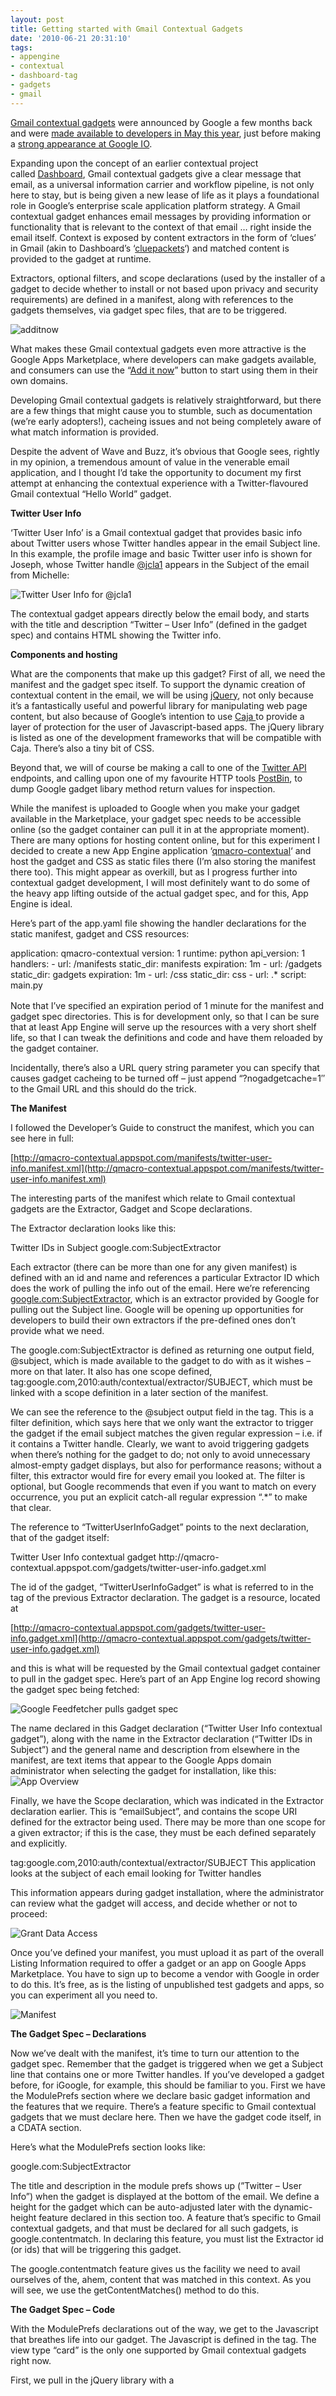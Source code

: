 ```yaml
---
layout: post
title: Getting started with Gmail Contextual Gadgets
date: '2010-06-21 20:31:10'
tags:
- appengine
- contextual
- dashboard-tag
- gadgets
- gmail
---
```



[Gmail contextual gadgets](http://code.google.com/apis/gmail/gadgets/contextual/) were announced by Google a few months back and were [made available to developers in May this year](http://googleenterprise.blogspot.com/2010/05/putting-email-in-context-with-gmail.html), just before making a [strong appearance at Google IO](http://code.google.com/events/io/2010/sessions/deep-dive-gmail-contextual-gadgets.html).

Expanding upon the concept of an earlier contextual project called [Dashboard](/2003/07/dashboard-a-compelling-articulation-for-realtime-contextual-information-2/), Gmail contextual gadgets give a clear message that email, as a universal information carrier and workflow pipeline, is not only here to stay, but is being given a new lease of life as it plays a foundational role in Google’s enterprise scale application platform strategy. A Gmail contextual gadget enhances email messages by providing information or functionality that is relevant to the context of that email … right inside the email itself. Context is exposed by content extractors in the form of ‘clues’ in Gmail (akin to Dashboard’s ‘[cluepackets](http://www.ibm.com/developerworks/xml/library/x-desktop/index.html#h2)‘) and matched content is provided to the gadget at runtime.

Extractors, optional filters, and scope declarations (used by the installer of a gadget to decide whether to install or not based upon privacy and security requirements) are defined in a manifest, along with references to the gadgets themselves, via gadget spec files, that are to be triggered.

![additnow](/wp-content/uploads/2010/06/additnow.png "Add it now")

What makes these Gmail contextual gadgets even more attractive is the Google Apps Marketplace, where developers can make gadgets available, and consumers can use the “[Add it now](https://www.google.com/support/a/bin/answer.py?hl=en&answer=172482)” button to start using them in their own domains.

Developing Gmail contextual gadgets is relatively straightforward, but there are a few things that might cause you to stumble, such as documentation (we’re early adopters!), cacheing issues and not being completely aware of what match information is provided.

Despite the advent of Wave and Buzz, it’s obvious that Google sees, rightly in my opinion, a tremendous amount of value in the venerable email application, and I thought I’d take the opportunity to document my first attempt at enhancing the contextual experience with a Twitter-flavoured Gmail contextual “Hello World” gadget.

**Twitter User Info**

‘Twitter User Info’ is a Gmail contextual gadget that provides basic info about Twitter users whose Twitter handles appear in the email Subject line. In this example, the profile image and basic Twitter user info is shown for Joseph, whose Twitter handle [@jcla1](http://twitter.com/@jcla1) appears in the Subject of the email from Michelle:

![Twitter User Info for @jcla1](/wp-content/uploads/2010/06/twitteruserinfoannotated.png "Twitter User Info for @jcla1")

The contextual gadget appears directly below the email body, and starts with the title and description “Twitter – User Info” (defined in the gadget spec) and contains HTML showing the Twitter info.

**Components and hosting**

What are the components that make up this gadget? First of all, we need the manifest and the gadget spec itself. To support the dynamic creation of contextual content in the email, we will be using [jQuery](http://jquery.com/), not only because it’s a fantastically useful and powerful library for manipulating web page content, but also because of Google’s intention to use [Caja ](http://code.google.com/p/google-caja/)to provide a layer of protection for the user of Javascript-based apps. The jQuery library is listed as one of the development frameworks that will be compatible with Caja. There’s also a tiny bit of CSS.

Beyond that, we will of course be making a call to one of the [Twitter API](http://dev.twitter.com/) endpoints, and calling upon one of my favourite HTTP tools [PostBin](http://postbin.org), to dump Google gadget libary method return values for inspection.

While the manifest is uploaded to Google when you make your gadget available in the Marketplace, your gadget spec needs to be accessible online (so the gadget container can pull it in at the appropriate moment). There are many options for hosting content online, but for this experiment I decided to create a new App Engine application ‘[qmacro-contextual](http://qmacro-contextual.appspot.com)‘ and host the gadget and CSS as static files there (I’m also storing the manifest there too). This might appear as overkill, but as I progress further into contextual gadget development, I will most definitely want to do some of the heavy app lifting outside of the actual gadget spec, and for this, App Engine is ideal.

Here’s part of the app.yaml file showing the handler declarations for the static manifest, gadget and CSS resources:

application: qmacro-contextual version: 1 runtime: python api_version: 1 handlers: - url: /manifests static_dir: manifests expiration: 1m - url: /gadgets static_dir: gadgets expiration: 1m - url: /css static_dir: css - url: .* script: main.py<span style="font-family: Georgia, 'Times New Roman', 'Bitstream Charter', Times, serif; line-height: 19px; white-space: normal; font-size: 13px;"> </span>

Note that I’ve specified an expiration period of 1 minute for the manifest and gadget spec directories. This is for development only, so that I can be sure that at least App Engine will serve up the resources with a very short shelf life, so that I can tweak the definitions and code and have them reloaded by the gadget container.

Incidentally, there’s also a URL query string parameter you can specify that causes gadget cacheing to be turned off – just append “?nogadgetcache=1″ to the Gmail URL and this should do the trick.

**The Manifest**

I followed the Developer’s Guide to construct the manifest, which you can see here in full:

[http://qmacro-contextual.appspot.com/manifests/twitter-user-info.manifest.xml](http://qmacro-contextual.appspot.com/manifests/twitter-user-info.manifest.xml)

The interesting parts of the manifest which relate to Gmail contextual gadgets are the Extractor, Gadget and Scope declarations.

The Extractor declaration looks like this:

<!-- EXTRACTOR --> <Extension id="SubjectExtractor" type="contextExtractor"> <Name>Twitter IDs in Subject</Name> <Url>google.com:SubjectExtractor</Url> <Param name="subject" value=".*@[a-z]+.*"/> <Triggers ref="TwitterUserInfoGadget"/> <Scope ref="emailSubject"/> <Container name="mail"/> </Extension>

Each extractor (there can be more than one for any given manifest) is defined with an id and name and references a particular Extractor ID which does the work of pulling the info out of the email. Here we’re referencing [google.com:SubjectExtractor](http://code.google.com/apis/gmail/gadgets/contextual/#extractor), which is an extractor provided by Google for pulling out the Subject line. Google will be opening up opportunities for developers to build their own extractors if the pre-defined ones don’t provide what we need.

The google.com:SubjectExtractor is defined as returning one output field, @subject, which is made available to the gadget to do with as it wishes – more on that later. It also has one scope defined, tag:google.com,2010:auth/contextual/extractor/SUBJECT, which must be linked with a scope definition in a later section of the manifest.

We can see the reference to the @subject output field in the <Param/> tag. This is a filter definition, which says here that we only want the extractor to trigger the gadget if the email subject matches the given regular expression – i.e. if it contains a Twitter handle. Clearly, we want to avoid triggering gadgets when there’s nothing for the gadget to do; not only to avoid unnecessary almost-empty gadget displays, but also for performance reasons; without a filter, this extractor would fire for every email you looked at. The filter is optional, but Google recommends that even if you want to match on every occurrence, you put an explicit catch-all regular expression “.*” to make that clear.

The reference to “TwitterUserInfoGadget” points to the next declaration, that of the gadget itself:

<!-- GADGET --> <Extension id="TwitterUserInfoGadget" type="gadget"> <Name>Twitter User Info contextual gadget</Name> <Url>http://qmacro-contextual.appspot.com/gadgets/twitter-user-info.gadget.xml</Url> <Container name="mail"/> </Extension>

The id of the gadget, “TwitterUserInfoGadget” is what is referred to in the <Triggers/> tag of the previous Extractor declaration. The gadget is a resource, located at

[http://qmacro-contextual.appspot.com/gadgets/twitter-user-info.gadget.xml](http://qmacro-contextual.appspot.com/gadgets/twitter-user-info.gadget.xml)

and this is what will be requested by the Gmail contextual gadget container to pull in the gadget spec. Here’s part of an App Engine log record showing the gadget spec being fetched:

![Google Feedfetcher pulls gadget spec](/wp-content/uploads/2010/06/feedfetcherpullsgadget1.png "Google Feedfetcher pulls gadget spec")

The name declared in this Gadget declaration (“Twitter User Info contextual gadget”), along with the name in the Extractor declaration (“Twitter IDs in Subject”) and the general name and description from elsewhere in the manifest, are text items that appear to the Google Apps domain administrator when selecting the gadget for installation, like this:![App Overview](/wp-content/uploads/2010/06/appoverview.png "App Overview")

Finally, we have the Scope declaration, which was indicated in the Extractor declaration earlier. This is “emailSubject”, and contains the scope URI defined for the extractor being used. There may be more than one scope for a given extractor; if this is the case, they must be each defined separately and explicitly.

<!-- SCOPE --> <Scope id="emailSubject"> <Url>tag:google.com,2010:auth/contextual/extractor/SUBJECT</Url> <Reason>This application looks at the subject of each email looking for Twitter handles</Reason> </Scope>

This information appears during gadget installation, where the administrator can review what the gadget will access, and decide whether or not to proceed:

![Grant Data Access](/wp-content/uploads/2010/06/grantdataaccess.png "Grant Data Access")

Once you’ve defined your manifest, you must upload it as part of the overall Listing Information required to offer a gadget or an app on Google Apps Marketplace. You have to sign up to become a vendor with Google in order to do this. It’s free, as is the listing of unpublished test gadgets and apps, so you can experiment all you need to.

![Manifest](/wp-content/uploads/2010/06/manifest.png "Manifest")

**The Gadget Spec – Declarations**

Now we’ve dealt with the manifest, it’s time to turn our attention to the gadget spec. Remember that the gadget is triggered when we get a Subject line that contains one or more Twitter handles. If you’ve developed a gadget before, for iGoogle, for example, this should be familiar to you. First we have the ModulePrefs section where we declare basic gadget information and the features that we require. There’s a feature specific to Gmail contextual gadgets that we must declare here. Then we have the gadget code itself, in a CDATA section.

Here’s what the ModulePrefs section looks like:

 <ModulePrefs title="Twitter" description="User Info" height="50" author="DJ Adams" author_email="dj.adams@pobox.com" author_location="Manchester"> <Require feature="dynamic-height"/> <Require feature="google.contentmatch"> <Param name="extractors"> google.com:SubjectExtractor </Param> </Require> </ModulePrefs>

The title and description in the module prefs shows up (”Twitter – User Info”) when the gadget is displayed at the bottom of the email. We define a height for the gadget which can be auto-adjusted later with the dynamic-height feature declared in this section too. A feature that’s specific to Gmail contextual gadgets, and that must be declared for all such gadgets, is google.contentmatch. In declaring this feature, you must list the Extractor id (or ids) that will be triggering this gadget.

The google.contentmatch feature gives us the facility we need to avail ourselves of the, ahem, content that was matched in this context. As you will see, we use the getContentMatches() method to do this.

**The Gadget Spec – Code**

With the ModulePrefs declarations out of the way, we get to the Javascript that breathes life into our gadget. The Javascript is defined in the <Content/> tag. The view type “card” is the only one supported by Gmail contextual gadgets right now.

<script type='text/javascript' src='http://ajax.googleapis.com/ajax/libs/jquery/1.4.2/jquery.min.js'></script> <script type="text/javascript"> // Expect subject as first element keyed by 'subject' matches = google.contentmatch.getContentMatches(); jQuery.post('http://qmacro-postbin.appspot.com/1jd620g', 'matches:' + JSON.stringify(matches)); var subject = matches[0]['subject']; // Only do something if we actually have a subject to work with if (subject) { // Pick out the twitter @handles and process them var handles = subject.match(/@[a-z0-9_]+/g); if (handles) { $('head').append('<link rel="stylesheet" href="http://qmacro-contextual.appspot.com/css/twitter-user-info.css" />'); for (var i = 0; i < handles.length; i++) { var user_resource = 'http://api.twitter.com/users/show/' + handles[i] + '.json?callback=?'; $.getJSON(user_resource, function(data) { jQuery.post('http://qmacro-postbin.appspot.com/1jd620g', 'userinfo:' + JSON.stringify(data)); var loc = ""; if (data.location) { loc = ' (' + data.location + ')'; } var tw_info = '<table border="0">' + '<tr>' + '<td>' + '<a href="' + data.url + '">' + '<img src="' + data.profile_image_url + '" />' + '</a>' + '</td>' + '<td class="userinfo">' + '<a href="http://twitter.com/' + data.screen_name + '">@' + data.screen_name + '</a>' + '<br />' + data.name + loc + '<br />' + data.description + '</td>' + '</tr></table>'; jQuery(tw_info).appendTo('body'); }); } gadgets.window.adjustHeight(100); } } </script><span style="font-family: Georgia, 'Times New Roman', 'Bitstream Charter', Times, serif; font-size: small;"><span></span></span>

First, we pull in the jQuery library with a <script/> tag, and then we’re off with our gadget code.

We use the google.contentmatch.getContentMatches() method to pull in the matches supplied to us by the Extractor. One of my favourite phrases is “[let the dog see the rabbit](http://en.wikiquote.org/wiki/Only_Fools_and_Horses#Chain_Gang_.5B6.3.5D)” – let’s have a look at the data, in this case. What does the getContentMatches() actually return? What does it look like? This is where the rather useful PostBin comes in to play. When we get the response from the call to getContentMatches(), encode it into a JSON string form with JSON.stringify() and bung the whole lot to a Postbin too see. Easy! Of course, this is only appropriate for development and debugging – I’d remove it for a production gadget. By the way, I’m running my own instance of Postbin – you can [run you own instance](http://github.com/progrium/postbin) too.

![Matches in Postbin](/wp-content/uploads/2010/06/matchesinpostbin1.png "Matches in Postbin")So from looking at what we get, we can see that what we’re after is the value of the ’subject’ key in the first element of the matches array.

By definition, we’re only instantiated because there was a Twitter handle in the Subject. There could be more than one, of course. After collecting them into a handles array, we’re ready to process each one. First, though – we pull in the CSS resource to the current document. The resource is served as a static file from the App Engine app:

[http://qmacro-contextual.appspot.com/css/twitter-user-info.css](http://qmacro-contextual.appspot.com/css/twitter-user-info.css)

For each of the Twitter handles, we want to display some basic info, as shown in the screenshot earlier. To retrieve this, we make a simple call to the Twitter API. Specifically,

[http://api.twitter.com/users/show/[Twitter-handle].json?callback=](http://apiwiki.twitter.com/Twitter-REST-API-Method:-users%C2%A0show)?

will give us a nice chunk of JSON with the information we want, like this:

{ "description":"Developer and Linux Expert", "screen_name":"Jcla1", "url":"http://www.pipetree.com/josephadams", "name":"Joseph Adams", "profile_image_url":"http://a1.twimg.com/profile_images/106288960/JosephWithLomaxCar_normal.jpg", "location":"Krefeld,Germany", ... }

I’d originally started with the[ jTwitter](http://plugins.jquery.com/project/jtwitter) jQuery plugin but found that it didn’t quite do what I wanted, and in any case using the Twitter API from jQuery is straightforward anyway. But thank you [uzbekjon](http://plugins.jquery.com/user/9986) for getting me started.

You can see from the code that I’m making more use of Postbin, by gratuitously dumping the results of the Twitter API call in there too. I like to see what I’m dealing with. [Data::Dumper](http://search.cpan.org/perldoc?Data::Dumper) is my alltime favourite Perl module, if you hadn’t guessed.

Once we have the info from Twitter, it’s just a simple matter of constructing some HTML, making use of the CSS via the ‘userinfo’ class, and appending that to the email. Job done!

I’ve pushed my fledgeling [qmacro-contextual App Engine project to Github](http://github.com/qmacro/qmacro-contextual), so you can take a look and create your own “Hello World” Gmail contextual gadget.

Share and enjoy!


